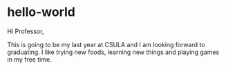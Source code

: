 # hello-world

Hi Professor,

This is going to be my last year at CSULA and I am looking forward to graduating. 
I like trying new foods, learning new things and playing games in my free time.
